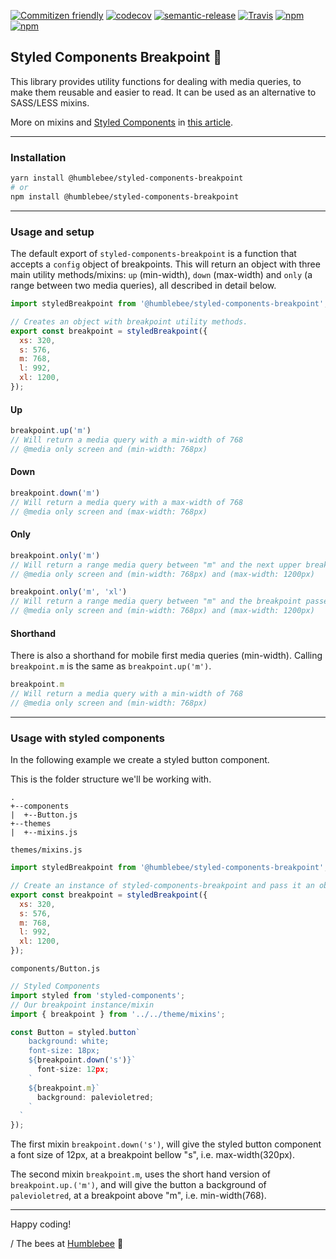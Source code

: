 [![Commitizen friendly](https://img.shields.io/badge/commitizen-friendly-brightgreen.svg)](http://commitizen.github.io/cz-cli/)
[![codecov](https://codecov.io/gh/wearehumblebee/styled-components-breakpoint/branch/master/graph/badge.svg)](https://codecov.io/gh/wearehumblebee/styled-components-breakpoint)
[![semantic-release](https://img.shields.io/badge/%20%20%F0%9F%93%A6%F0%9F%9A%80-semantic--release-e10079.svg)](https://github.com/semantic-release/semantic-release)
[![Travis](https://img.shields.io/travis/rust-lang/rust.svg)]()
[![npm](https://img.shields.io/npm/dw/@humblebee/styled-components-breakpoint.svg)]()
[![npm](https://img.shields.io/npm/dm/@humblebee/styled-components-breakpoint.svg)]()

## Styled Components Breakpoint 💅
This library provides utility functions for dealing with media queries, to make them reusable and easier to read. It can be used as an alternative to SASS/LESS mixins.

More on mixins and [Styled Components](https://www.styled-components.com/) in [this article](https://github.com/styled-components/styled-components/blob/master/docs/tips-and-tricks.md).

---

### Installation
```sh
yarn install @humblebee/styled-components-breakpoint
# or
npm install @humblebee/styled-components-breakpoint
```
---

### Usage and setup

The default export of `styled-components-breakpoint` is a function that accepts a `config` object of breakpoints. This will return an object with three main utility methods/mixins: `up` (min-width), `down` (max-width) and `only` (a range between two media queries), all described in detail below.

```javascript
import styledBreakpoint from '@humblebee/styled-components-breakpoint';

// Creates an object with breakpoint utility methods.
export const breakpoint = styledBreakpoint({
  xs: 320,
  s: 576,
  m: 768,
  l: 992,
  xl: 1200,
});
```

#### Up
```javascript
breakpoint.up('m')
// Will return a media query with a min-width of 768
// @media only screen and (min-width: 768px)
```

#### Down
```javascript
breakpoint.down('m')
// Will return a media query with a max-width of 768
// @media only screen and (max-width: 768px)
```

#### Only
```javascript
breakpoint.only('m')
// Will return a range media query between "m" and the next upper breakpoint "l"
// @media only screen and (min-width: 768px) and (max-width: 1200px)
```

```javascript
breakpoint.only('m', 'xl')
// Will return a range media query between "m" and the breakpoint passed as the second argument, "xl"
// @media only screen and (min-width: 768px) and (max-width: 1200px)
```

#### Shorthand

There is also a shorthand for mobile first media queries (min-width). Calling `breakpoint.m` is the same as `breakpoint.up('m')`.

```javascript
breakpoint.m
// Will return a media query with a min-width of 768
// @media only screen and (min-width: 768px)
```
---

### Usage with styled components
In the following example we create a styled button component.

This is the folder structure we'll be working with.
```
.
+--components
|  +--Button.js
+--themes
|  +--mixins.js
```

`themes/mixins.js`
```javascript
import styledBreakpoint from '@humblebee/styled-components-breakpoint';

// Create an instance of styled-components-breakpoint and pass it an object of breakpoints.
export const breakpoint = styledBreakpoint({
  xs: 320,
  s: 576,
  m: 768,
  l: 992,
  xl: 1200,
});
```

`components/Button.js`
```javascript
// Styled Components
import styled from 'styled-components';
// Our breakpoint instance/mixin
import { breakpoint } from '../../theme/mixins';

const Button = styled.button`
    background: white;
    font-size: 18px;
    ${breakpoint.down('s')}`
      font-size: 12px;
    `
    ${breakpoint.m}`
      background: palevioletred;
    `
  `
});
```

The first mixin `breakpoint.down('s')`, will give the styled button component a font size of 12px, at a breakpoint bellow "s", i.e. max-width(320px).

The second mixin `breakpoint.m`, uses the short hand version of `breakpoint.up.('m')`, and will give the button a background of `palevioletred`, at a breakpoint above "m", i.e. min-width(768).

---

Happy coding!

/ The bees at [Humblebee](http://humblebee.se) 🐝
